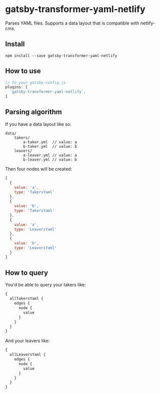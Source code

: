 # gatsby-transformer-yaml-netlify

Parses YAML files. Supports a data layout that is compatible with netlify-cms.

## Install

`npm install --save gatsby-transformer-yaml-netlify`

## How to use

```javascript
// In your gatsby-config.js
plugins: [
  `gatsby-transformer-yaml-netlify`,
]
```

## Parsing algorithm

If you have a data layout like so:

```
data/
    takers/
        a-taker.yml  // value: a
        b-taker.yml  // value: b
    leavers/
        a-leaver.yml // value: a
        b-leaver.yml // value: b
```

Then four nodes will be created:

```javascript
[
  {
    value: 'a',
    type: 'TakersYaml'
  },
  {
    value: 'b',
    type: 'TakersYaml'
  },
  {
    value: 'a',
    type: 'LeaversYaml'
  },
  {
    value: 'b',
    type: 'LeaversYaml'
  }
]
```

## How to query

You'd be able to query your takers like:

```graphql
{
  allTakersYaml {
    edges {
      node {
        value
      }
    }
  }
}
```

And your leavers like:

```graphql
{
  allLeaversYaml {
    edges {
      node {
        value
      }
    }
  }
}
```
